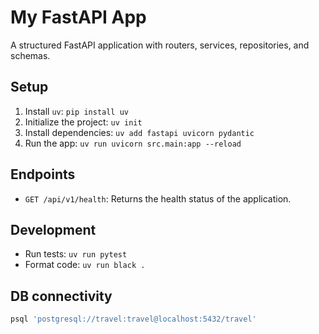 # My FastAPI App

A structured FastAPI application with routers, services, repositories, and schemas.

## Setup
1. Install `uv`: `pip install uv`
2. Initialize the project: `uv init`
3. Install dependencies: `uv add fastapi uvicorn pydantic`
4. Run the app: `uv run uvicorn src.main:app --reload`

## Endpoints
- `GET /api/v1/health`: Returns the health status of the application.

## Development
- Run tests: `uv run pytest`
- Format code: `uv run black .`

## DB connectivity

```sh
psql 'postgresql://travel:travel@localhost:5432/travel'
```
